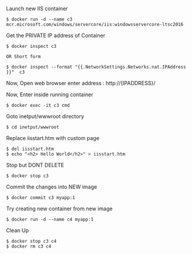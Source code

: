 Launch new IIS container

    $ docker run -d --name c3 mcr.microsoft.com/windows/servercore/iis:windowsservercore-ltsc2016

Get the PRIVATE IP address of Container

    $ docker inspect c3

    OR Short form

    $ docker inspect --format "{{.NetworkSettings.Networks.nat.IPAddress }}"  c3


Now, Open web browser enter address : http://{IPADDRESS}/


Now, Enter inside running container

    $ docker exec -it c3 cmd

Goto inetput/wwwroot directory 
    
    $ cd inetput/wwwroot

Replace iisstart.htm with custom page

    $ del iisstart.htm
    $ echo "<h2> Hello World</h2>" > iisstart.htm

Stop but DONT DELETE
    
    $ docker stop c3

Commit the changes into NEW image

    $ docker commit c3 myapp:1

Try creating new container from new image
    
    $ docker run -d --name c4 myapp:1

Clean Up

    $ docker stop c3 c4
    $ docker rm c3 c4